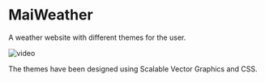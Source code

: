 # MaiWeather
A weather website with different themes for the user.

![video](https://user-images.githubusercontent.com/69973701/180648024-c31aa772-a092-4428-872a-e6c1796c3788.gif)

The themes have been designed using Scalable Vector Graphics and CSS.
